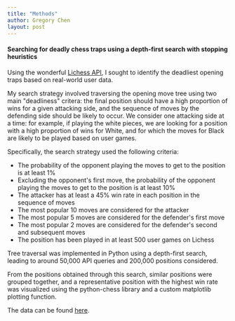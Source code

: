 ```yaml
---
title: "Methods"
author: Gregory Chen
layout: post
---
```


#### Searching for deadly chess traps using a depth-first search with stopping heuristics

Using the wonderful <a target="_blank" rel="noopener noreferrer" href="https://lichess.org/api">Lichess API</a>, I sought to identify the deadliest opening traps based on real-world user data.

My search strategy involved traversing the opening move tree using two main "deadliness" critera: the final position should have a high proportion of wins for a given attacking side, and the sequence of moves by the defending side should be likely to occur. We consider one attacking side at a time: for example, if playing the white pieces, we are looking for a position with a high proportion of wins for White, and for which the moves for Black are likely to be played based on user games. 

Specifically, the search strategy used the following criteria:

* The probability of the opponent playing the moves to get to the position is at least 1%
* Excluding the opponent's first move, the probability of the opponent playing the moves to get to the position is at least 10%
* The attacker has at least a 45% win rate in each position in the sequence of moves
* The most popular 10 moves are considered for the attacker
* The most popular 5 moves are considered for the defender's first move
* The most popular 2 moves are considered for the defender's second and subsequent moves
* The position has been played in at least 500 user games on Lichess

Tree traversal was implemented in Python using a depth-first search, leading to around 50,000 API queries and 200,000 positions considered.

From the positions obtained through this search, similar positions were grouped together, and a representative position with the highest win rate was visualized using the python-chess library and a custom matplotlib plotting function. 

The data can be found <a target="_blank" rel="noopener noreferrer" href="https://github.com/gmchen/Lichess_Trap_Finder/tree/main/Analysis/processed_data">here</a>.
